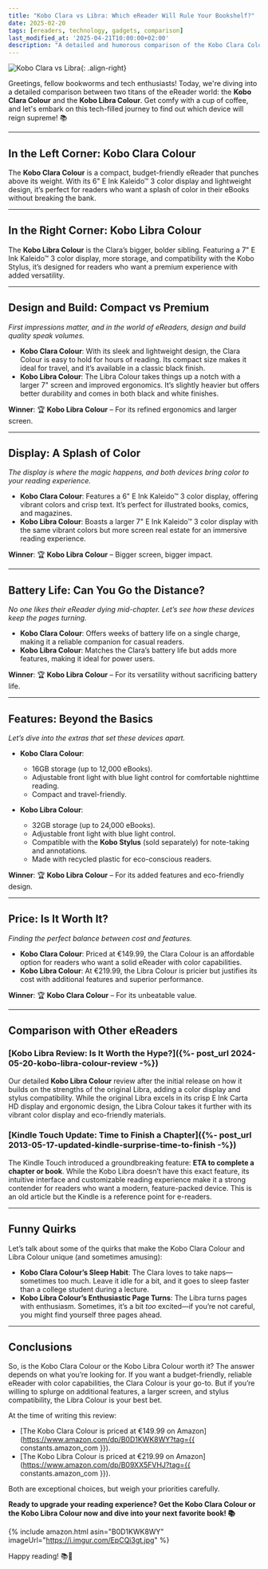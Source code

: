 ```yaml
---
title: "Kobo Clara vs Libra: Which eReader Will Rule Your Bookshelf?"
date: 2025-02-20
tags: [ereaders, technology, gadgets, comparison]
last_modified_at: '2025-04-21T10:00:00+02:00'
description: "A detailed and humorous comparison of the Kobo Clara Colour and Kobo Libra Colour eReaders. Discover which one is the best fit for your reading needs!"
---
```


![Kobo Clara vs Libra](https://i.imgur.com/EpCQi3gt.jpg){: .align-right}

Greetings, fellow bookworms and tech enthusiasts! Today, we're diving into a detailed comparison between two titans of the eReader world: the **Kobo Clara Colour** and the **Kobo Libra Colour**. Get comfy with a cup of coffee, and let's embark on this tech-filled journey to find out which device will reign supreme! 📚

---

## **In the Left Corner: Kobo Clara Colour**

The **Kobo Clara Colour** is a compact, budget-friendly eReader that punches above its weight. With its 6" E Ink Kaleido™ 3 color display and lightweight design, it’s perfect for readers who want a splash of color in their eBooks without breaking the bank.

---

## **In the Right Corner: Kobo Libra Colour**

The **Kobo Libra Colour** is the Clara’s bigger, bolder sibling. Featuring a 7" E Ink Kaleido™ 3 color display, more storage, and compatibility with the Kobo Stylus, it’s designed for readers who want a premium experience with added versatility.

---

## **Design and Build: Compact vs Premium**

*First impressions matter, and in the world of eReaders, design and build quality speak volumes.*

- **Kobo Clara Colour**: With its sleek and lightweight design, the Clara Colour is easy to hold for hours of reading. Its compact size makes it ideal for travel, and it’s available in a classic black finish.
- **Kobo Libra Colour**: The Libra Colour takes things up a notch with a larger 7" screen and improved ergonomics. It’s slightly heavier but offers better durability and comes in both black and white finishes.

**Winner**: 🏆 **Kobo Libra Colour** – For its refined ergonomics and larger screen.

---

## **Display: A Splash of Color**

*The display is where the magic happens, and both devices bring color to your reading experience.*

- **Kobo Clara Colour**: Features a 6" E Ink Kaleido™ 3 color display, offering vibrant colors and crisp text. It’s perfect for illustrated books, comics, and magazines.
- **Kobo Libra Colour**: Boasts a larger 7" E Ink Kaleido™ 3 color display with the same vibrant colors but more screen real estate for an immersive reading experience.

**Winner**: 🏆 **Kobo Libra Colour** – Bigger screen, bigger impact.

---

## **Battery Life: Can You Go the Distance?**

*No one likes their eReader dying mid-chapter. Let’s see how these devices keep the pages turning.*

- **Kobo Clara Colour**: Offers weeks of battery life on a single charge, making it a reliable companion for casual readers.
- **Kobo Libra Colour**: Matches the Clara’s battery life but adds more features, making it ideal for power users.

**Winner**: 🏆 **Kobo Libra Colour** – For its versatility without sacrificing battery life.

---

## **Features: Beyond the Basics**

*Let’s dive into the extras that set these devices apart.*

- **Kobo Clara Colour**:
  - 16GB storage (up to 12,000 eBooks).
  - Adjustable front light with blue light control for comfortable nighttime reading.
  - Compact and travel-friendly.

- **Kobo Libra Colour**:
  - 32GB storage (up to 24,000 eBooks).
  - Adjustable front light with blue light control.
  - Compatible with the **Kobo Stylus** (sold separately) for note-taking and annotations.
  - Made with recycled plastic for eco-conscious readers.

**Winner**: 🏆 **Kobo Libra Colour** – For its added features and eco-friendly design.

---

## **Price: Is It Worth It?**

*Finding the perfect balance between cost and features.*

- **Kobo Clara Colour**: Priced at €149.99, the Clara Colour is an affordable option for readers who want a solid eReader with color capabilities.
- **Kobo Libra Colour**: At €219.99, the Libra Colour is pricier but justifies its cost with additional features and superior performance.

**Winner**: 🏆 **Kobo Clara Colour** – For its unbeatable value.

---

## **Comparison with Other eReaders**

### [Kobo Libra Review: Is It Worth the Hype?]({%- post_url 2024-05-20-kobo-libra-colour-review -%})

Our detailed **Kobo Libra Colour** review after the initial release on how it builds on the strengths of the original Libra, adding a color display and stylus compatibility. While the original Libra excels in its crisp E Ink Carta HD display and ergonomic design, the Libra Colour takes it further with its vibrant color display and eco-friendly materials.

### [Kindle Touch Update: Time to Finish a Chapter]({%- post_url 2013-05-17-updated-kindle-surprise-time-to-finish -%})

The Kindle Touch introduced a groundbreaking feature: **ETA to complete a chapter or book**. While the Kobo Libra doesn’t have this exact feature, its intuitive interface and customizable reading experience make it a strong contender for readers who want a modern, feature-packed device. This is an old article but the Kindle is a reference point for e-readers.

---

## **Funny Quirks**

Let’s talk about some of the quirks that make the Kobo Clara Colour and Libra Colour unique (and sometimes amusing):

- **Kobo Clara Colour’s Sleep Habit**: The Clara loves to take naps—sometimes too much. Leave it idle for a bit, and it goes to sleep faster than a college student during a lecture.
- **Kobo Libra Colour’s Enthusiastic Page Turns**: The Libra turns pages with enthusiasm. Sometimes, it’s a bit *too* excited—if you’re not careful, you might find yourself three pages ahead.

---

## **Conclusions**

So, is the Kobo Clara Colour or the Kobo Libra Colour worth it? The answer depends on what you’re looking for. If you want a budget-friendly, reliable eReader with color capabilities, the Clara Colour is your go-to. But if you’re willing to splurge on additional features, a larger screen, and stylus compatibility, the Libra Colour is your best bet.

At the time of writing this review:
- [The Kobo Clara Colour is priced at €149.99 on Amazon](https://www.amazon.com/dp/B0D1KWK8WY?tag={{ constants.amazon_com }}).
- [The Kobo Libra Colour is priced at €219.99 on Amazon](https://www.amazon.com/dp/B09XX5FVHJ?tag={{ constants.amazon_com }}).

Both are exceptional choices, but weigh your priorities carefully.

**Ready to upgrade your reading experience? Get the Kobo Clara Colour or the Kobo Libra Colour now and dive into your next favorite book! 📚**

{% include amazon.html asin="B0D1KWK8WY" imageUrl="https://i.imgur.com/EpCQi3gt.jpg" %}

Happy reading! 📚💨
